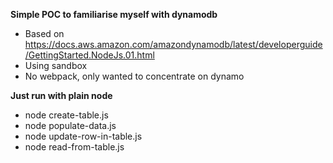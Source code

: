 **Simple POC to familiarise myself with dynamodb**
* Based on https://docs.aws.amazon.com/amazondynamodb/latest/developerguide/GettingStarted.NodeJs.01.html
* Using sandbox
* No webpack, only wanted to concentrate on dynamo

**Just run with plain node**
* node create-table.js
* node populate-data.js
* node update-row-in-table.js
* node read-from-table.js


